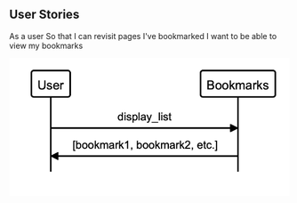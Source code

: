 User Stories
------------
As a user
So that I can revisit pages I've bookmarked
I want to be able to view my bookmarks

![Diagram for User Story 1](/User_story1_diagram1.png)
